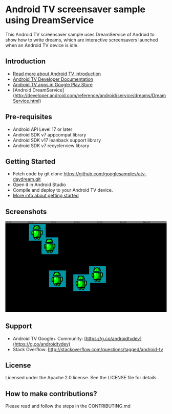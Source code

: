 Android TV screensaver sample using DreamService
====================================================

This Android TV screensaver sample uses DreamService of Android to show how to write dreams, which are interactive screensavers launched when an Android TV device is idle.

Introduction
------------

- [Read more about Android TV introduction](http://www.android.com/tv/)
- [Android TV Developer Documentation](http://developer.android.com/tv)
- [Android TV apps in Google Play Store](https://play.google.com/store/apps/collection/promotion_3000e26_androidtv_apps_all?hl=en)
- [Android DreamService] (http://developer.android.com/reference/android/service/dreams/DreamService.html)

Pre-requisites
--------------

* Android API Level 17 or later
* Android SDK v7 appcompat library
* Android SDK v17 leanback support library
* Android SDK v7 recyclerview library

Getting Started
---------------

- Fetch code by git clone https://github.com/googlesamples/atv-daydream.git
- Open it in Android Studio
- Compile and deploy to your Android TV device.
- [More info about getting started](https://developer.android.com/training/tv/start/start.html)

Screenshots
-----------

![Screenshot](app/src/main/daydream_sample_screenshot.png)

Support
-------

- Android TV Google+ Community: [https://g.co/androidtvdev](https://g.co/androidtvdev)
- Stack Overflow: http://stackoverflow.com/questions/tagged/android-tv

License
-------
Licensed under the Apache 2.0 license. See the LICENSE file for details.

How to make contributions?
--------------------------
Please read and follow the steps in the CONTRIBUTING.md

